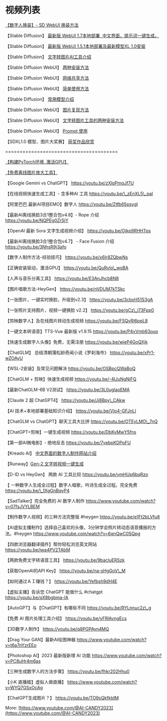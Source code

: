# 视频列表

[【数字人换装】- SD WebUI 换装方法 ](https://youtu.be/t926z\_9Epa4)

【Stable Diffusion】 [最新版 WebUI 1.7本地部署, 中文界面，提示词一键生成。](https://youtu.be/-YFkkx01Y-g)&#x20;

【Stable Diffusion】 [最新版 WebUI 1.5.1本地部署及最新模型XL 1.0安装](https://youtu.be/hsumvB1dQo4)&#x20;

【Stable Diffusion】 [文字转图片AI工具介绍](https://www.youtube.com/watch?v=9BIBz7EQljg)&#x20;

【Stable Diffusion WebUI】 [两种安装方法](https://www.youtube.com/watch?v=LIE8-9hKUaM)&#x20;

【Stable Diffusion WebUI】 [网络共享方法](https://www.youtube.com/watch?v=Lszo\_8yTX34)&#x20;

【Stable Diffusion WebUI】 [简单使用方法](https://www.youtube.com/watch?v=vAwhDZ5eLDE)&#x20;

【Stable Diffusion】 [常用模型介绍](https://youtu.be/RJ2pu1ARrd4)&#x20;

【Stable Diffusion WebUI】 [图片复现方法](https://youtu.be/o4EO-j8VOEk)&#x20;

【Stable Diffusion WebUI】 [文字转图片工具的两种安装方法](https://youtu.be/LIE8-9hKUaM)&#x20;

【Stable Diffusion WebUI】 [Prompt 使用 ](https://youtu.be/3fd2dB1i4MI)

【SDXL1.0 模型、图片大奖赛】 [获奖作品欣赏](https://youtu.be/gh6LI0sUTHA)&#x20;

\=======================================

[【构建PyTorch环境, 激活GPU】 ](https://youtu.be/oc57V1rV7-4)

[【免费离线图片放大工具】 ](https://youtu.be/kUdtdp\_bbPQ)

【Google Gemini vs ChatGPT】 https://youtu.be/zXlqPmqJf7U

【在线视频快速生成工具】- 含多种AI 工具 https://youtu.be/\_zEnXL5\_paI

【阿里巴巴.最新AI项目EMO】数字人 https://youtu.be/Ztfb65psygI

【最新AI离线换脸3合1整合包v4.8】- Rope 介绍 https://youtu.be/NQPEg0ZrSjY

【OpenAI 最新 Sora 文字生成视频介绍】 https://youtu.be/Ojkp9RHHTps

【最新AI离线换脸3合1整合包v4.7】 - Face Fusion 介绍 https://youtu.be/3NhsR9j3afo

【数字人制作方法-经验技巧】 https://youtu.be/x6Ir8ZQbwNs

【正确安装驱动，激活GPU】 https://youtu.be/QuRvlo\_woBA

【人声与音乐分离工具】 https://youtu.be/E3AnJhcb8N8

【图片唱歌方法-HeyGen】 https://youtu.be/nVDUM7kTSkc

【一张图片，一键实时换脸，升级到v2.3】 https://youtu.be/3cbxH51S3gA

【一张照片支持图片，视频一键换脸 v2.2】 https://youtu.be/gCz\_l73Fpp0

【剪映数字人】及在线图片转动生成视频 https://youtu.be/FSQyRl6ppL8

【一键文本转语音】TTS-Vue 最新版 v1.9.15 https://youtu.be/P4vVmb63ouo

【快速生成数字人头像】免费，无需注册 https://youtu.be/wieP4GoQXjk

【ChatGLM】 总结清朝蒲松龄奇闻小说《罗刹海市》 https://youtu.be/xPr1-wZOAyU

【WSL-2安装】及常见问题解决 https://youtu.be/OSBpcQWaBoQ

【ChatGLM + 剪映】快速生成视频 https://youtu.be/-4lJuNgNjFQ

【最新ChatGLM-6B V2测试】 https://youtu.be/3L0uglaoEMA

【Claude 2 超 ChatGPT4】 https://youtu.be/Jj8Bpy\_CAkw

【AI 技术+本地部署基础知识介绍】 https://youtu.be/Vjo4-GFJnLI

【ChatGLM vs ChatGPT】聊天工具大比拼 https://youtu.be/OTEyLMO\_7nQ

【ChatGPT+剪映】一键生成视频 https://youtu.be/DbKvMwY5fns

【第一部AI微电影】- 绝地反击 https://youtu.be/7yebpKDPpFU

【Kreado AI】 [中文界面的数字人制作网站介绍](https://youtu.be/8Nqetsno5Uo)&#x20;

【Runway】[Gen-2 文字转视频一键生成](https://youtu.be/CiDTS7jRSU0)



【D-ID vs HeyGen】 两款 AI 工具比较 https://youtu.be/ymHUp6bqRzo

【 一种数字人生成全过程】数字人唱歌，吟诗生成全过程。完全免费 https://youtu.be/\_1XgGnBqyP4

【SadTalker】完全免费的 AI 数字人制作 https://www.youtube.com/watch?v=07fsJVYLBEM

【制作数字人视频】的三种方法完整版 #heygen https://youtu.be/e1Ft2bLVfu8

【AI虚拟主播制作】选择自己喜欢的头像，3分钟学会照片转动态语音播报的方法。#heygen https://www.youtube.com/watch?v=6qnQwC0SQpg

【四款浏览器翻译插件】帮你轻松浏览英文网站 https://youtu.be/iwa4PV2TAbM

【两款免费文字转语音工具】 https://youtu.be/9bacluERSzk

【获取OpenAI的API Key】 https://youtu.be/na-sHgGoV\_M

【如何通过ＡＩ赚钱？】 https://youtu.be/Yefbsh9dH4E

【虚拟主播】告诉您 ChatGPT 能做什么 #chatgpt https://youtu.be/qX8bgbma-lA

【AutoGPT】与【ChatGPT】有哪些不同 https://youtu.be/RYLnnuc2z\_g

【免费 AI 图片处理工具介绍】 https://youtu.be/yFRlAvngEcs

【3D数字人制作】 https://youtu.be/q8PGPAyn4MQ

【Drag Your GAN】最新AI绘图神器 https://www.youtube.com/watch?v=t6a7nYzrEEo

【Photoshop AI】2023 最新版新增 AI 功能 https://www.youtube.com/watch?v=PC8uHr4m6as

【三种生成数字人的方法步骤】 https://youtu.be/fhkr202Hhu0

【小K 直播姬】虚拟人做直播】 https://www.youtube.com/watch?v=WYQ7GSxOcAg

【ChatGPT生成图片？】 https://youtu.be/TO9sQkfktdM

More: [https://www.youtube.com/@AI-CANDY2023](https://www.youtube.com/@AI-CANDY2023)
